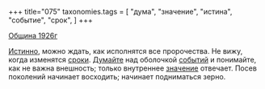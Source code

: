 +++
title="075"
taxonomies.tags = [
 "дума",
 "значение",
 "истина",
 "событие",
 "срок",
]
+++

[Община 1926г](/agni/1926)

[Истинно](/tags/истина), можно ждать, как исполнятся все пророчества. Не вижу, когда изменятся [сроки](/tags/срок). [Думайте](/tags/дума) над оболочкой [событий](/tags/событие) и понимайте, как не важна внешность; только внутреннее [значение](/tags/значение) отвечает. Посев поколений начинает восходить; начинает подниматься зерно.   

